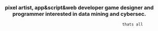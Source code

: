 <h3 align="center">pixel artist, app&script&web developer game designer and programmer
interested in data mining and cybersec.</h3>

                                                          thats all
